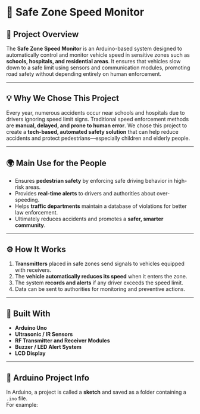# 🚦 Safe Zone Speed Monitor

## 🧠 Project Overview
The **Safe Zone Speed Monitor** is an Arduino-based system designed to automatically control and monitor vehicle speed in sensitive zones such as **schools, hospitals, and residential areas**. It ensures that vehicles slow down to a safe limit using sensors and communication modules, promoting road safety without depending entirely on human enforcement.

---

## 💡 Why We Chose This Project
Every year, numerous accidents occur near schools and hospitals due to drivers ignoring speed limit signs. Traditional speed enforcement methods are **manual, delayed, and prone to human error**. We chose this project to create a **tech-based, automated safety solution** that can help reduce accidents and protect pedestrians—especially children and elderly people.

---

## 🌍 Main Use for the People
- Ensures **pedestrian safety** by enforcing safe driving behavior in high-risk areas.  
- Provides **real-time alerts** to drivers and authorities about over-speeding.  
- Helps **traffic departments** maintain a database of violations for better law enforcement.  
- Ultimately reduces accidents and promotes a **safer, smarter community**.

---

## ⚙️ How It Works
1. **Transmitters** placed in safe zones send signals to vehicles equipped with receivers.  
2. The **vehicle automatically reduces its speed** when it enters the zone.  
3. The system **records and alerts** if any driver exceeds the speed limit.  
4. Data can be sent to authorities for monitoring and preventive actions.

---

## 🔩 Built With
- **Arduino Uno**  
- **Ultrasonic / IR Sensors**  
- **RF Transmitter and Receiver Modules**  
- **Buzzer / LED Alert System**  
- **LCD Display**

---

## 💾 Arduino Project Info
In Arduino, a project is called a **sketch** and saved as a folder containing a `.ino` file.  
For example:  
